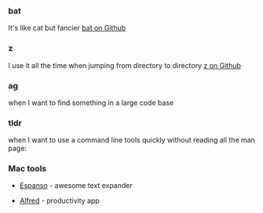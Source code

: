 

### bat
It's like cat but fancier [bat on Github](https://github.com/sharkdp/bat)

### z
I use it all the time when jumping from directory to directory
[z on Github](https://github.com/rupa/z) 

### ag
when I want to find something in a large code base

### tldr
when I want to use a command line tools quickly without reading all the man page:



### Mac tools
- [Espanso](https://espanso.org) -  awesome text expander

- [Alfred](https://www.alfredapp.com/) - productivity app



